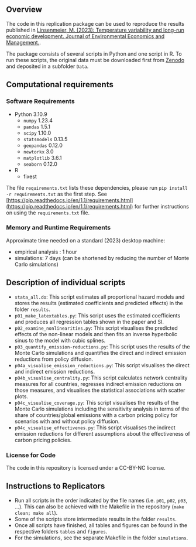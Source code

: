 Overview
--------

The code in this replication package can be used to reproduce the results published in [Linsenmeier, M. (2023): Temperature variability and long-run economic development. Journal of Environmental Economics and Management.](https://mlinsenmeier.com/research/).

The package consists of several scripts in Python and one script in R. To run these scripts, the original data must be downloaded first from [Zenodo](10.5281/zenodo.8030398) and deposited in a subfolder `Data`.

Computational requirements
---------------------------

### Software Requirements

- Python 3.10.9
  - `numpy` 1.23.4
  - `pandas` 1.5.1
  - `scipy` 1.10.0
  - `statsmodels` 0.13.5
  - `geopandas` 0.12.0
  - `newtorkx` 3.0
  - `matplotlib` 3.6.1
  - `seaborn` 0.12.0
- R
  - fixest

The file `requirements.txt` lists these dependencies, please run `pip install -r requirements.txt` as the first step. See [https://pip.readthedocs.io/en/1.1/requirements.html](https://pip.readthedocs.io/en/1.1/requirements.html) for further instructions on using the `requirements.txt` file.

### Memory and Runtime Requirements

Approximate time needed on a standard (2023) desktop machine:
- empirical analysis : 1 hour
- simulations: 7 days (can be shortened by reducing the number of Monte Carlo simulations)

Description of individual scripts
----------------------------

- `stata_all.do`: This script estimates all proportional hazard models and stores the results (estimated coefficients and predicted effects) in the folder `results`.
- `p01_make_latextables.py`: This script uses the estimated coefficients and produces all regression tables shown in the paper and SI.
- `p02_examine_nonlinearities.py`: This script visualises the predicted effects of the non-linear models and then fits an inverse hyperbolic sinus to the model with cubic splines.
- `p03_quantify_emission-reductions.py`: This script uses the results of the Monte Carlo simulations and quantifies the direct and indirect emission reductions from policy diffusion.
- `p04a_visualise_emission_reductions.py`: This script visualises the direct and indirect emission reductions.
- `p04b_visualise_centrality.py`: This script calculates network centrality measures for all countries, regresses indirect emission reductions on those measures, and visualises the statistical associations with scatter plots.
- `p04c_visualise_coverage.py`: This script visualises the results of the Monte Carlo simulations including the sensitivity analysis in terms of the share of countries/global emissions with a carbon pricing policy for scenarios with and without policy diffusion.
- `p04c_visualise_effectivenes.py`: This script visualises the indirect emission reductions for different assumptions about the effectiveness of carbon pricing policies.

### License for Code

The code in this repository is licensed under a CC-BY-NC license.

Instructions to Replicators
---------------------------

- Run all scripts in the order indicated by the file names (i.e. `p01`, `p02`, `p03`, ...). This can also be achieved with the Makefile in the repository (`make clean; make all`).
- Some of the scripts store intermediate results in the folder `results`.
- Once all scripts have finished, all tables and figures can be found in the respective folders `tables` and `figures`.
- For the simulations, see the separate Makefile in the folder `simulations`.
